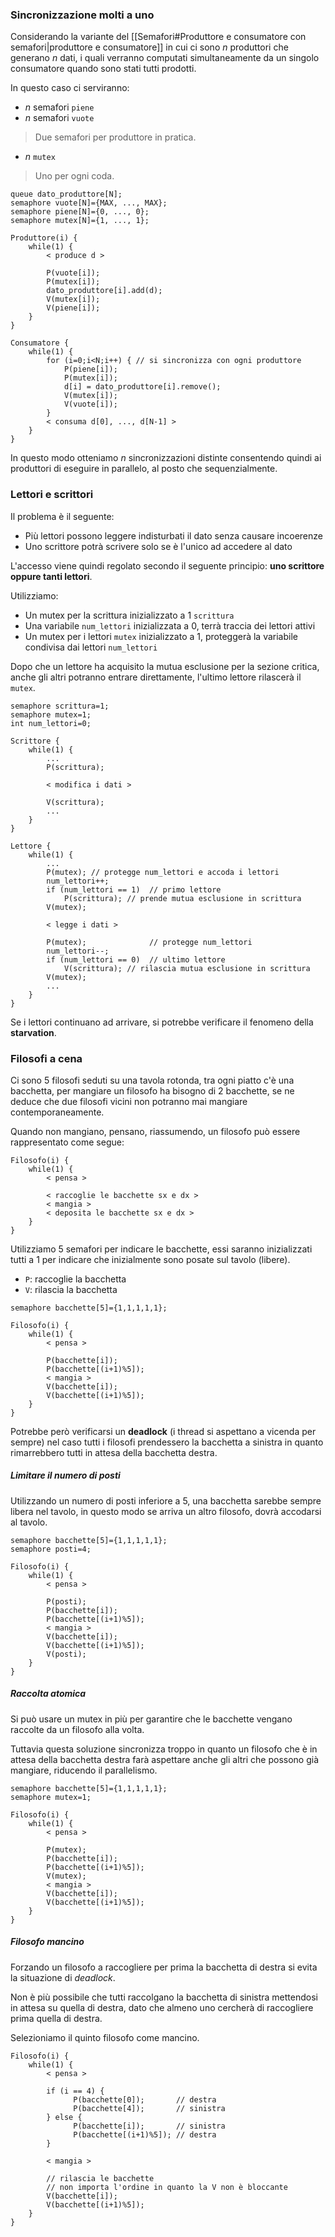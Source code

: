 ### Sincronizzazione molti a uno
Considerando la variante del [[Semafori#Produttore e consumatore con semafori|produttore e consumatore]] in cui ci sono $n$ produttori che generano $n$ dati, i quali verranno computati simultaneamente da un singolo consumatore quando sono stati tutti prodotti.

In questo caso ci serviranno:
- $n$ semafori `piene`
- $n$ semafori `vuote`
>Due semafori per produttore in pratica.

- $n$ `mutex`
>Uno per ogni coda.

```
queue dato_produttore[N]; 
semaphore vuote[N]={MAX, ..., MAX}; 
semaphore piene[N]={0, ..., 0};
semaphore mutex[N]={1, ..., 1};

Produttore(i) {
	while(1) {
		< produce d >
		
		P(vuote[i]);
		P(mutex[i]);
		dato_produttore[i].add(d);
		V(mutex[i]);
		V(piene[i]);
	}
}
 
Consumatore {
	while(1) {
		for (i=0;i<N;i++) { // si sincronizza con ogni produttore
			P(piene[i]);
			P(mutex[i]);
			d[i] = dato_produttore[i].remove();
			V(mutex[i]);
			V(vuote[i]);
		}
		< consuma d[0], ..., d[N-1] >
	}
}
```

In questo modo otteniamo $n$ sincronizzazioni distinte consentendo quindi ai produttori di eseguire in parallelo, al posto che sequenzialmente.

### Lettori e scrittori
Il problema è il seguente:
- Più lettori possono leggere indisturbati il dato senza causare incoerenze
- Uno scrittore potrà scrivere solo se è l'unico ad accedere al dato

L'accesso viene quindi regolato secondo il seguente principio: **uno scrittore oppure tanti lettori**.

Utilizziamo:
- Un mutex per la scrittura inizializzato a $1$ `scrittura`
- Una variabile `num_lettori` inizializzata a $0$, terrà traccia dei lettori attivi
- Un mutex per i lettori `mutex` inizializzato a $1$, proteggerà la variabile condivisa dai lettori `num_lettori` 

Dopo che un lettore ha acquisito la mutua esclusione per la sezione critica, anche gli altri potranno entrare direttamente, l'ultimo lettore rilascerà il `mutex`.

```
semaphore scrittura=1;
semaphore mutex=1;
int num_lettori=0;

Scrittore {
	while(1) {
		...
		P(scrittura);
		
		< modifica i dati >
		
		V(scrittura);
		...
	}
}

Lettore {
	while(1) {
		...
		P(mutex); // protegge num_lettori e accoda i lettori
		num_lettori++;
		if (num_lettori == 1)  // primo lettore
			P(scrittura); // prende mutua esclusione in scrittura
		V(mutex);
		
		< legge i dati >
		
		P(mutex);              // protegge num_lettori
		num_lettori--;
		if (num_lettori == 0)  // ultimo lettore 
			V(scrittura); // rilascia mutua esclusione in scrittura
		V(mutex);
		...
	}
}
```

Se i lettori continuano ad arrivare, si potrebbe verificare il fenomeno della **starvation**.

### Filosofi a cena
Ci sono $5$ filosofi seduti su una tavola rotonda, tra ogni piatto c'è una bacchetta, per mangiare un filosofo ha bisogno di $2$ bacchette, se ne deduce che due filosofi vicini non potranno mai mangiare contemporaneamente.

Quando non mangiano, pensano, riassumendo, un filosofo può essere rappresentato come segue:
```
Filosofo(i) {
	while(1) {
		< pensa >
		
		< raccoglie le bacchette sx e dx > 
		< mangia >
		< deposita le bacchette sx e dx >
	}
}
```

Utilizziamo $5$ semafori per indicare le bacchette, essi saranno inizializzati tutti a $1$ per indicare che inizialmente sono posate sul tavolo (libere).
- `P`: raccoglie la bacchetta
- `V`: rilascia la bacchetta

```
semaphore bacchette[5]={1,1,1,1,1};

Filosofo(i) {
	while(1) {
		< pensa >
		
		P(bacchette[i]);
		P(bacchette[(i+1)%5]);
		< mangia >
		V(bacchette[i]);
		V(bacchette[(i+1)%5]);
	}
}
```

Potrebbe però verificarsi un **deadlock** (i thread si aspettano a vicenda per sempre) nel caso tutti i filosofi prendessero la bacchetta a sinistra in quanto rimarrebbero tutti in attesa della bacchetta destra.

##### Limitare il numero di posti
Utilizzando un numero di posti inferiore a $5$, una bacchetta sarebbe sempre libera nel tavolo, in questo modo se arriva un altro filosofo, dovrà accodarsi al tavolo.
```
semaphore bacchette[5]={1,1,1,1,1};
semaphore posti=4;

Filosofo(i) {
	while(1) {
		< pensa >
		
		P(posti);
		P(bacchette[i]);
		P(bacchette[(i+1)%5]);
		< mangia >
		V(bacchette[i]);
		V(bacchette[(i+1)%5]);
		V(posti);
	}
}
```

##### Raccolta atomica
Si può usare un mutex in più per garantire che le bacchette vengano raccolte da un filosofo alla volta.

Tuttavia questa soluzione sincronizza troppo in quanto un filosofo che è in attesa della bacchetta destra farà aspettare anche gli altri che possono già mangiare, riducendo il parallelismo.
```
semaphore bacchette[5]={1,1,1,1,1};
semaphore mutex=1;

Filosofo(i) {
	while(1) {
		< pensa >
		
		P(mutex);
		P(bacchette[i]);
		P(bacchette[(i+1)%5]);
		V(mutex);
		< mangia >
		V(bacchette[i]);
		V(bacchette[(i+1)%5]);
	}
}
```

##### Filosofo mancino
Forzando un filosofo a raccogliere per prima la bacchetta di destra si evita la situazione di _deadlock_.

Non è più possibile che tutti raccolgano la bacchetta di sinistra mettendosi in attesa su quella di destra, dato che almeno uno cercherà di raccogliere prima quella di destra.

Selezioniamo il quinto filosofo come mancino.
```
Filosofo(i) {
	while(1) {
		< pensa >
		
		if (i == 4) {
			  P(bacchette[0]);       // destra
			  P(bacchette[4]);       // sinistra
		} else {
			  P(bacchette[i]);       // sinistra
			  P(bacchette[(i+1)%5]); // destra
		}
		
		< mangia >
		
		// rilascia le bacchette
		// non importa l'ordine in quanto la V non è bloccante
		V(bacchette[i]);
		V(bacchette[(i+1)%5]);
	}
}
```

